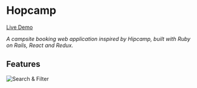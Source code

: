 # Hopcamp

[Live Demo](https://hopcamp.herokuapp.com) 

*A campsite booking web application inspired by Hipcamp, built with Ruby on Rails, React and Redux.*

## Features
![Search & Filter](app/assets/images/hopcamp.gif)


